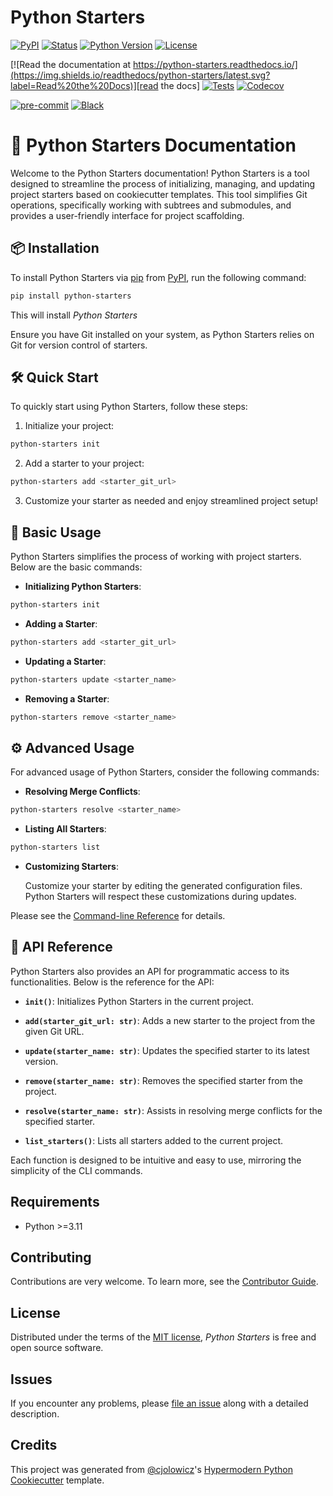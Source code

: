 # Python Starters

[![PyPI](https://img.shields.io/pypi/v/python-starters.svg)][pypi_]
[![Status](https://img.shields.io/pypi/status/python-starters.svg)][status]
[![Python Version](https://img.shields.io/pypi/pyversions/python-starters)][python version]
[![License](https://img.shields.io/pypi/l/python-starters)][license]

[![Read the documentation at https://python-starters.readthedocs.io/](https://img.shields.io/readthedocs/python-starters/latest.svg?label=Read%20the%20Docs)][read the docs]
[![Tests](https://github.com/piskunow/python-starters/workflows/Tests/badge.svg)][tests]
[![Codecov](https://codecov.io/gh/piskunow/python-starters/branch/main/graph/badge.svg)][codecov]

[![pre-commit](https://img.shields.io/badge/pre--commit-enabled-brightgreen?logo=pre-commit&logoColor=white)][pre-commit]
[![Black](https://img.shields.io/badge/code%20style-black-000000.svg)][black]

[pypi_]: https://pypi.org/project/python-starters/
[status]: https://pypi.org/project/python-starters/
[python version]: https://pypi.org/project/python-starters
[read the docs]: https://python-starters.readthedocs.io/
[tests]: https://github.com/piskunow/python-starters/actions?workflow=Tests
[codecov]: https://app.codecov.io/gh/piskunow/python-starters
[pre-commit]: https://github.com/pre-commit/pre-commit
[black]: https://github.com/psf/black

# 🚀 Python Starters Documentation

Welcome to the Python Starters documentation! Python Starters is a tool designed to streamline the process of initializing, managing, and updating project starters based on cookiecutter templates. This tool simplifies Git operations, specifically working with subtrees and submodules, and provides a user-friendly interface for project scaffolding.

## 📦 Installation

To install Python Starters via [pip] from [PyPI], run the following command:

```bash
pip install python-starters
```

This will install _Python Starters_

Ensure you have Git installed on your system, as Python Starters relies on Git for version control of starters.

## 🛠️ Quick Start

To quickly start using Python Starters, follow these steps:

1. Initialize your project:

```bash
python-starters init
```

2. Add a starter to your project:

```bash
python-starters add <starter_git_url>
```

3. Customize your starter as needed and enjoy streamlined project setup!

## 🌟 Basic Usage

Python Starters simplifies the process of working with project starters. Below are the basic commands:

- **Initializing Python Starters**:

```bash
python-starters init
```

- **Adding a Starter**:

```bash
python-starters add <starter_git_url>
```

- **Updating a Starter**:

```bash
python-starters update <starter_name>
```

- **Removing a Starter**:

```bash
python-starters remove <starter_name>
```

## ⚙️ Advanced Usage

For advanced usage of Python Starters, consider the following commands:

- **Resolving Merge Conflicts**:

```bash
python-starters resolve <starter_name>
```

- **Listing All Starters**:

```bash
python-starters list
```

- **Customizing Starters**:

  Customize your starter by editing the generated configuration files. Python Starters will respect these customizations during updates.

Please see the [Command-line Reference] for details.

## 📘 API Reference

Python Starters also provides an API for programmatic access to its functionalities. Below is the reference for the API:

- **`init()`**:
  Initializes Python Starters in the current project.

- **`add(starter_git_url: str)`**:
  Adds a new starter to the project from the given Git URL.

- **`update(starter_name: str)`**:
  Updates the specified starter to its latest version.

- **`remove(starter_name: str)`**:
  Removes the specified starter from the project.

- **`resolve(starter_name: str)`**:
  Assists in resolving merge conflicts for the specified starter.

- **`list_starters()`**:
  Lists all starters added to the current project.

Each function is designed to be intuitive and easy to use, mirroring the simplicity of the CLI commands.

## Requirements

- Python >=3.11

## Contributing

Contributions are very welcome.
To learn more, see the [Contributor Guide].

## License

Distributed under the terms of the [MIT license][license],
_Python Starters_ is free and open source software.

## Issues

If you encounter any problems,
please [file an issue] along with a detailed description.

## Credits

This project was generated from [@cjolowicz]'s [Hypermodern Python Cookiecutter] template.

[@cjolowicz]: https://github.com/cjolowicz
[pypi]: https://pypi.org/
[hypermodern python cookiecutter]: https://github.com/cjolowicz/cookiecutter-hypermodern-python
[file an issue]: https://github.com/piskunow/python-starters/issues
[pip]: https://pip.pypa.io/

<!-- github-only -->

[license]: https://github.com/piskunow/python-starters/blob/main/LICENSE
[contributor guide]: https://github.com/piskunow/python-starters/blob/main/CONTRIBUTING.md
[command-line reference]: https://python-starters.readthedocs.io/en/latest/usage.html
